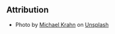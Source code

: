 ## Attribution

- Photo by <a href="https://unsplash.com/@michael_g_krahn?utm_source=unsplash&utm_medium=referral&utm_content=creditCopyText">Michael Krahn</a> on <a href="https://unsplash.com/s/photos/forest?utm_source=unsplash&utm_medium=referral&utm_content=creditCopyText">Unsplash</a>
